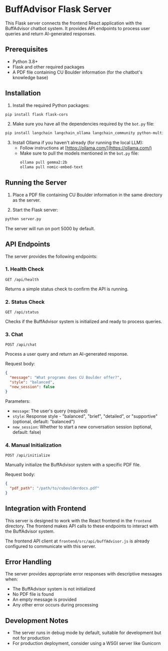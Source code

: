 # BuffAdvisor Flask Server

This Flask server connects the frontend React application with the BuffAdvisor chatbot system. It provides API endpoints to process user queries and return AI-generated responses.

## Prerequisites

- Python 3.8+
- Flask and other required packages
- A PDF file containing CU Boulder information (for the chatbot's knowledge base)

## Installation

1. Install the required Python packages:

```bash
pip install flask flask-cors
```

2. Make sure you have all the dependencies required by the `bot.py` file:

```bash
pip install langchain langchain_ollama langchain_community python-multipart pymupdf faiss-cpu
```

3. Install Ollama if you haven't already (for running the local LLM):
   - Follow instructions at [https://ollama.com/](https://ollama.com/)
   - Make sure to pull the models mentioned in the `bot.py` file:
     ```bash
     ollama pull gemma2:2b
     ollama pull nomic-embed-text
     ```

## Running the Server

1. Place a PDF file containing CU Boulder information in the same directory as the server.

2. Start the Flask server:

```bash
python server.py
```

The server will run on port 5000 by default.

## API Endpoints

The server provides the following endpoints:

### 1. Health Check

```
GET /api/health
```

Returns a simple status check to confirm the API is running.

### 2. Status Check

```
GET /api/status
```

Checks if the BuffAdvisor system is initialized and ready to process queries.

### 3. Chat

```
POST /api/chat
```

Process a user query and return an AI-generated response.

Request body:
```json
{
  "message": "What programs does CU Boulder offer?",
  "style": "balanced",
  "new_session": false
}
```

Parameters:
- `message`: The user's query (required)
- `style`: Response style - "balanced", "brief", "detailed", or "supportive" (optional, default: "balanced")
- `new_session`: Whether to start a new conversation session (optional, default: false)

### 4. Manual Initialization

```
POST /api/initialize
```

Manually initialize the BuffAdvisor system with a specific PDF file.

Request body:
```json
{
  "pdf_path": "/path/to/cuboulderdocs.pdf"
}
```

## Integration with Frontend

This server is designed to work with the React frontend in the `frontend` directory. The frontend makes API calls to these endpoints to interact with the BuffAdvisor system.

The frontend API client at `frontend/src/api/buffAdvisor.js` is already configured to communicate with this server.

## Error Handling

The server provides appropriate error responses with descriptive messages when:
- The BuffAdvisor system is not initialized
- No PDF file is found
- An empty message is provided
- Any other error occurs during processing

## Development Notes

- The server runs in debug mode by default, suitable for development but not for production
- For production deployment, consider using a WSGI server like Gunicorn 